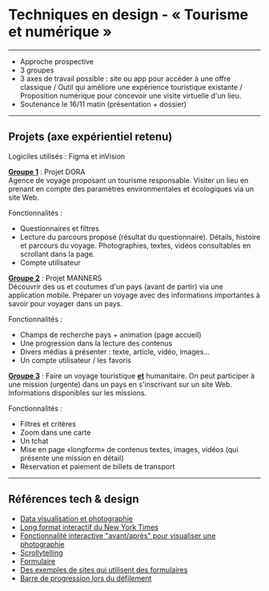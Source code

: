 # Techniques en design - « Tourisme et numérique »

---

- Approche prospective
- 3 groupes
- 3 axes de travail possible : site ou app pour accéder à une offre classique / Outil qui améliore une expérience touristique existante / Proposition numérique pour concevoir une visite virtuelle d'un lieu.
- Soutenance le 16/11 matin (présentation + dossier)

---

## Projets (axe expérientiel retenu)

Logiciles utilisés : Figma et inVision

**<u>Groupe 1</u>** : Projet DORA</br>
Agence de voyage proposant un tourisme responsable. Visiter un lieu en prenant en compte des paramètres environmentales et écologiques via un site Web.

Fonctionnalités :

- Questionnaires et filtres
- Lecture du parcours proposé (résultat du questionnaire). Détails, histoire et parcours du voyage. Photographies, textes, vidéos consultables en scrollant dans la page.
- Compte utilisateur

**<u>Groupe 2</u>** : Projet MANNERS</br>
Découvrir des us et coutumes d'un pays (avant de partir) via une application mobile. Préparer un voyage avec des informations importantes à savoir pour voyager dans un pays.

Fonctionnalités :

- Champs de recherche pays + animation (page accueil)
- Une progression dans la lecture des contenus
- Divers médias à présenter : texte, article, vidéo, images...
- Un compte utilisateur / les favoris

**<u>Groupe 3</u>** : Faire un voyage touristique **<u>et</u>** humanitaire. On peut participer à une mission (urgente) dans un pays en s'inscrivant sur un site Web. Informations disponibles sur les missions.

Fonctionnalités :

- Filtres et critères
- Zoom dans une carte
- Un tchat
- Mise en page «longform» de contenus textes, images, vidéos (qui présente une mission en détail)
- Réservation et paiement de billets de transport

---

## Références tech & design

- [Data visualisation et photographie](<https://uxdesign.cc/data-visualization-photography-as-a-design-lens-97a56ebbfd14>)
- [Long format interactif du New York Times](https://www.nytimes.com/interactive/2019/07/16/world/europe/notre-dame.html)
- [Fonctionnalité interactive "avant/après" pour visualiser une photographie](https://www.re.photos/fr/)
- [Scrollytelling](https://pudding.cool/process/introducing-scrollama/)
- [Formulaire](https://www.typeform.com/)
- [Des exemples de sites qui utilisent des formulaires](https://www.awwwards.com/websites/forms-and-input/)
- [Barre de progression lors du défilement](https://www.w3schools.com/howto/howto_js_scroll_indicator.asp)